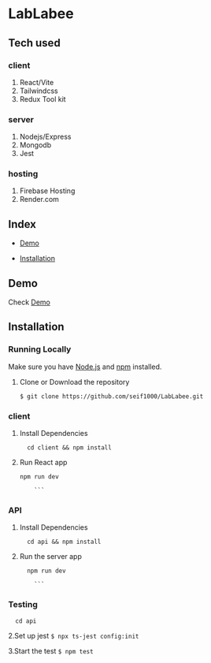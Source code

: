 # LabLabee

## Tech used 
### client 
1. React/Vite
2. Tailwindcss
3. Redux Tool kit
### server
1. Nodejs/Express
2. Mongodb
3. Jest
### hosting
1. Firebase Hosting
2. Render.com


## Index
+ [Demo](#demo)

+ [Installation](#installation)

## Demo<a name="demo"></a>
Check [Demo](https://lablabee-de5bc.web.app/)




## Installation<a name="installation"></a>
### Running Locally
Make sure you have [Node.js](https://nodejs.org/) and [npm](https://www.npmjs.com/) installed.

 
1. Clone or Download the repository

	```
	$ git clone https://github.com/seif1000/LabLabee.git
	
	```

### client 
1. Install Dependencies
	```
	  cd client && npm install 
	```

2. Run React app
	```
 	npm run dev
 
        ```

### API 

1. Install Dependencies
	```
	  cd api && npm install
 
	```

2. Run the server app
	```
  	  npm run dev
 
        ```

### Testing 

```
  cd api 
```

2.Set up jest
       ```
	$ npx ts-jest config:init
	```
	
3.Start the  test
	```
	$ npm test
	```




